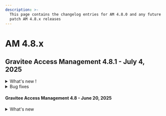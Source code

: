 ```yaml
---
description: >-
  This page contains the changelog entries for AM 4.8.0 and any future minor or
  patch AM 4.8.x releases
---
```


# AM 4.8.x

## Gravitee Access Management 4.8.1 - July 4, 2025

<details>

<summary>What's new !</summary>

**What's new!**

* Cookie Based remember device: it is now possible to use a new DeviceIdentifier plugin based on cookie instead of fingerprint.

{% hint style="info" %}
If the page templates have been customized, it is necessary to include the JavaScript scripts related to this new plugin.
For login, reset_password, registration and registration_confirmation, please add:

```
<script th:if="${rememberDeviceIsActive && deviceIdentifierProvider == 'CookieDeviceIdentifier'}" th:src="@{assets/js/device-type-v1.js}"></script>
<script th:if="${rememberDeviceIsActive && deviceIdentifierProvider == 'CookieDeviceIdentifier'}" th:attr="nonce=${script_inline_nonce}">
    const deviceId = "[[${cookieDeviceIdentifier}]]" ;

    $(document).ready(function () {
        $("#form").append('<input type="hidden" name="deviceId" value="' + deviceId + '"/>')
        $("#form").append('<input type="hidden" name="deviceType" value="' + retrievePlatform(window.navigator) + '"/>');
    });
</script>
````

For webauthn_login, please add :
```
<script th:if="${rememberDeviceIsActive && deviceIdentifierProvider == 'CookieDeviceIdentifier'}" th:src="@{../assets/js/device-type-v1.js}"></script>
<script th:if="${rememberDeviceIsActive && deviceIdentifierProvider == 'CookieDeviceIdentifier'}" th:attr="nonce=${script_inline_nonce}">
    const deviceId = "[[${cookieDeviceIdentifier}]]" ;

    $(document).ready(function () {
        $("#login").append('<input type="hidden" name="deviceId" value="' + deviceId + '"/>')
        $("#login").append('<input type="hidden" name="deviceType" value="' + retrievePlatform(window.navigator) + '"/>');
    });
</script>
```

If FingerprintJS Community edition is currently used, you can use the cookie management for this plugin by enabling the new configuration option.
{% endhint %}

</details>

<details>

<summary>Bug fixes</summary>

**Gateway**

* Add token sub claim from JWT token in the TOKEN_CREATED event [#10638](https://github.com/gravitee-io/issues/issues/10638)
* Manage Multiple AndroidKey Root CA [#10658](https://github.com/gravitee-io/issues/issues/10658)

**Management API**

* DomainOwner cannot access domain settings [#10624](https://github.com/gravitee-io/issues/issues/10624)



**Other**

* add liquibase logger in INFO by default [#10567](https://github.com/gravitee-io/issues/issues/10567)
* Improve users search queries from database in am management UI/API. [#10573](https://github.com/gravitee-io/issues/issues/10573)
* [FC] update the sandbox urls [#10636](https://github.com/gravitee-io/issues/issues/10636)

</details>


#### Gravitee Access Management 4.8 - June 20, 2025 <a href="#gravitee-access-management-4.8" id="gravitee-access-management-4.8"></a>

<details>

<summary>What's new</summary>

Client secret improvement

An application can now be configured to accept multiple client secrets. Each secret may have an associated expiration date, and a notification system has been implemented to alert the primary domain owner of any secrets nearing expiration. Refer to the [client-secrets.md](../../guides/applications/client-secrets.md "mention") documentation for additional details.

#### FranceConnect

The [FranceConnect Identity](../../guides/identity-providers/legal-identity-providers/franceconnect.md) provider is now able to support the version 2 of the FranceConnect API.

#### Support for PBKDF2

MongoDB and JDBC identity providers now support the PBKDF2 password encoder.

#### Custom SCIM property

The `forceResetPassword` attribute is managed as a custom property on the user profile. When this attribute is set to `true`, the user is required to update their password immediately after the login phase.

```
'urn:ietf:params:scim:schemas:extension:custom:2.0:User': {
  forceResetPassword: true
},
```

#### Dynamic query parameter in redirect URI

The Dynamic Redirect URI Parameters feature in the OAuth2 flow enhances flexibility and control over redirection behavior by letting you append dynamic parameters to the final `redirect_uri`. These parameters are resolved using [Gravitee Expression Language (EL)](https://app.gitbook.com/s/ySqSVpDHfKA0fNml1fVO/), which lets you insert custom logic and data into the redirect URL Refer to the [dynamic-redirect-uri-parameters.md](../../guides/auth-protocols/oauth-2.0/dynamic-redirect-uri-parameters.md "mention") documentation for additional details.

</details>

[\
](https://documentation.gravitee.io/am/releases-and-changelog/changelog)
